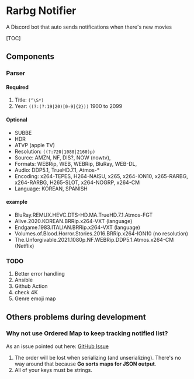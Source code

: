 # Rarbg Notifier
A Discord bot that auto sends notifications when there's new movies

[TOC]

## Components
### Parser
#### Required
1. Title: `(^\S*)`
2. Year: `((?:(?:19|20)[0-9]{2}))`  1900 to 2099
#### Optional
- SUBBE
- HDR
- ATVP (apple TV)
- Resolution: `((?:720|1080|2160)p)`
- Source: AMZN, NF, DIS?, NOW (nowtv), 
- Formats: WEBRip, WEB, WEBRip, BluRay, WEB-DL, 
- Audio: DDP5.1, TrueHD.7.1, Atmos-*
- Encoding: x264-TEPES, H264-NAISU, x265, x264-ION10, x265-RARBG, x264-RARBG, H265-SLOT, x264-NOGRP, x264-CM
- Language: KOREAN, SPANISH

#### example
- BluRay.REMUX.HEVC.DTS-HD.MA.TrueHD.7.1.Atmos-FGT
- Alive.2020.KOREAN.BRRip.x264-VXT (language)
- Endgame.1983.ITALIAN.BRRip.x264-VXT (language)
- Volumes.of.Blood.Horror.Stories.2016.BRRip.x264-ION10 (no resolution)
- The.Unforgivable.2021.1080p.NF.WEBRip.DDP5.1.Atmos.x264-CM (Netflix)

### TODO
1. Better error handling
2. Ansible
3. Github Action
4. check 4K
5. Genre emoji map

## Others problems during development
### Why not use Ordered Map to keep tracking notified list?
As an issue pointed out here: [GitHub Issue](https://github.com/elliotchance/orderedmap/issues/12)
1. The order will be lost when serializing (and unserializing). There's no way around that because **Go sorts maps for JSON output**.
2. All of your keys must be strings.